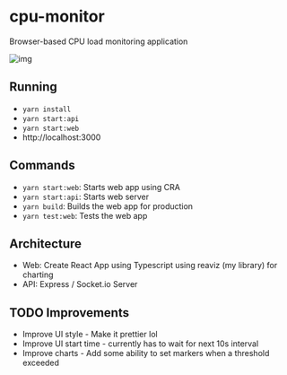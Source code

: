 # cpu-monitor
Browser-based CPU load monitoring application

![img](https://content.screencast.com/users/amcdaniel22/folders/Snagit/media/fff1fd26-d70e-45b1-b677-f9d41d608e4c/04.06.2020-10.32.png)

## Running
- `yarn install`
- `yarn start:api`
- `yarn start:web`
- http://localhost:3000

## Commands
- `yarn start:web`: Starts web app using CRA
- `yarn start:api`: Starts web server
- `yarn build`: Builds the web app for production
- `yarn test:web`: Tests the web app

## Architecture
- Web: Create React App using Typescript using reaviz (my library) for charting
- API: Express / Socket.io Server

## TODO Improvements
- Improve UI style - Make it prettier lol
- Improve UI start time - currently has to wait for next 10s interval
- Improve charts - Add some ability to set markers when a threshold exceeded
